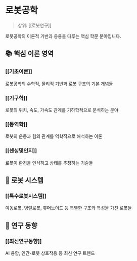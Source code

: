 # 로봇공학

> 상위: [[로봇연구]]

로봇공학의 이론적 기반과 응용을 다루는 핵심 학문 분야입니다.

## 📚 핵심 이론 영역

### [[기초이론]]
로봇공학의 수학적, 물리적 기반과 로봇 구조의 기본 개념들

### [[기구학]]
로봇의 위치, 속도, 가속도 관계를 기하학적으로 분석하는 분야

### [[동역학]]
로봇의 운동과 힘의 관계를 역학적으로 해석하는 이론

### [[센싱및인지]]
로봇이 환경을 인식하고 상태를 추정하는 기술들

## 🤖 로봇 시스템

### [[특수로봇시스템]]
이동로봇, 병렬로봇, 휴머노이드 등 특별한 구조와 특성을 가진 로봇들

## 🔬 연구 동향

### [[최신연구동향]]
AI 융합, 인간-로봇 상호작용 등 최신 연구 트렌드
